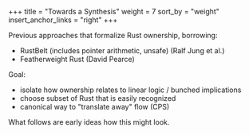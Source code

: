 +++
title = "Towards a Synthesis"
weight = 7
sort_by = "weight"
insert_anchor_links = "right"
+++

Previous approaches that formalize Rust ownership, borrowing:
  * RustBelt (includes pointer arithmetic, unsafe) (Ralf Jung et al.)
  * Featherweight Rust (David Pearce)

Goal: 
  * isolate how ownership relates to linear logic / bunched implications
  * choose subset of Rust that is easily recognized 
  * canonical way to "translate away" flow (CPS)

What follows are early ideas how this might look.
